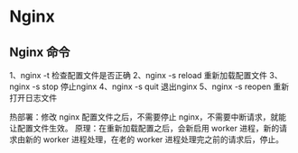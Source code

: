 # Nginx

## Nginx 命令

1、nginx -t 检查配置文件是否正确
2、nginx -s reload 重新加载配置文件
3、nginx -s stop 停止nginx
4、nginx -s quit 退出nginx
5、nginx -s reopen 重新打开日志文件

热部署：修改 nginx 配置文件之后，不需要停止 nginx，不需要中断请求，就能让配置文件生效。
原理：在重新加载配置之后，会新启用 worker 进程，新的请求由新的 worker 进程处理，在老的 worker 进程处理完之前的请求后，停止。
